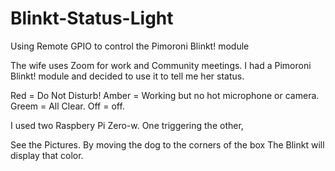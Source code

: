 # Blinkt-Status-Light
Using Remote GPIO to control the Pimoroni Blinkt! module


The wife uses Zoom for work and Community meetings. I had a Pimoroni Blinkt! module and decided to use it to tell me her status.

Red = Do Not Disturb! 
Amber = Working but no hot microphone or camera. 
Greem = All Clear. 
Off = off. 

I used two Raspbery Pi Zero-w. One triggering the other,

See the Pictures. By moving the dog to the corners of the box The Blinkt will display that color.

